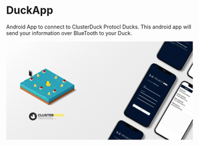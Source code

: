 # DuckApp
Android App to connect to ClusterDuck Protocl Ducks. 
This android app will send your information over BlueTooth to your Duck. 

![](app/src/main/res/drawable-v24/448_Duckapp.png)
